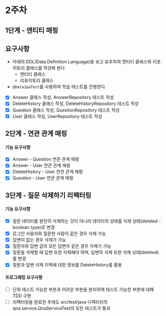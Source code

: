 # 2주차 
## 1단계 - 엔티티 매핑

##  요구사항
- 아래의 DDL(Data Definition Language)을 보고 유추하여 엔티티 클래스와 리포지토리 클래스를 작성해 본다.
    - 엔티티 클래스
    - 리포지토리 클래스
- ``@DataJpaTest``를 사용하여 학습 테스트를 진행한다.

* [x] Answer 클래스 작성, AnswerRepository 테스트 작성
* [x] DeleteHistory 클래스 작성, DeleteHistoryRepository 테스트 작성
* [x] Question 클래스 작성, QuestionRepository 테스트 작성
* [x] User 클래스 작성, UserRepository 테스트 작성

## 2단계 - 연관 관계 매핑
#### 기능 요구사항
* [x] Answer - Question 연관 관계 매핑
* [x] Answer - User 연관 관계 매핑
* [x] DeleteHistory - User 연관 관계 매핑
* [x] Question - User 연관 관계 매핑

## 3단계 - 질문 삭제하기 리팩터링
#### 기능 요구사항
* [X] 질문 데이터를 완전히 삭제하는 것이 아니라 데이터의 상태를 삭제 상태(deleted - boolean type)로 변경
* [X] 로그인 사용자와 질문한 사람이 같은 경우 삭제 가능
* [X] 답변이 없는 경우 삭제가 가능
* [X] 질문자와 답변 글의 모든 답변자 같은 경우 삭제가 가능
* [X] 질문을 삭제할 때 답변 또한 삭제해야 하며, 답변의 삭제 또한 삭제 상태(deleted)를 변경
* [X] 질문과 답변 삭제 이력에 대한 정보를 DeleteHistory를 활용

#### 프로그래밍 요구사항
* [ ] 단위 테스트 가능한 부분과 어려운 부분을 분리하여 테스트 가능한 부분에 대해 TDD 구현
* [ ] 리팩터링을 완료한 후에도 src/test/java 디렉터리의 qna.service.QnaServiceTest의 모든 테스트가 통과
